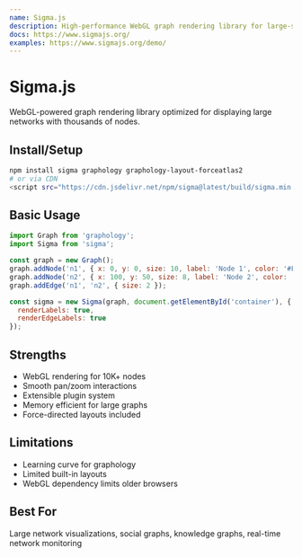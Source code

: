 ```yaml
---
name: Sigma.js
description: High-performance WebGL graph rendering library for large-scale network visualization
docs: https://www.sigmajs.org/
examples: https://www.sigmajs.org/demo/
---
```


# Sigma.js

WebGL-powered graph rendering library optimized for displaying large networks with thousands of nodes.

## Install/Setup
```bash
npm install sigma graphology graphology-layout-forceatlas2
# or via CDN
<script src="https://cdn.jsdelivr.net/npm/sigma@latest/build/sigma.min.js"></script>
```

## Basic Usage
```javascript
import Graph from 'graphology';
import Sigma from 'sigma';

const graph = new Graph();
graph.addNode('n1', { x: 0, y: 0, size: 10, label: 'Node 1', color: '#FF0000' });
graph.addNode('n2', { x: 100, y: 50, size: 8, label: 'Node 2', color: '#00FF00' });
graph.addEdge('n1', 'n2', { size: 2 });

const sigma = new Sigma(graph, document.getElementById('container'), {
  renderLabels: true,
  renderEdgeLabels: true
});
```

## Strengths
- WebGL rendering for 10K+ nodes
- Smooth pan/zoom interactions
- Extensible plugin system
- Memory efficient for large graphs
- Force-directed layouts included

## Limitations
- Learning curve for graphology
- Limited built-in layouts
- WebGL dependency limits older browsers

## Best For
Large network visualizations, social graphs, knowledge graphs, real-time network monitoring